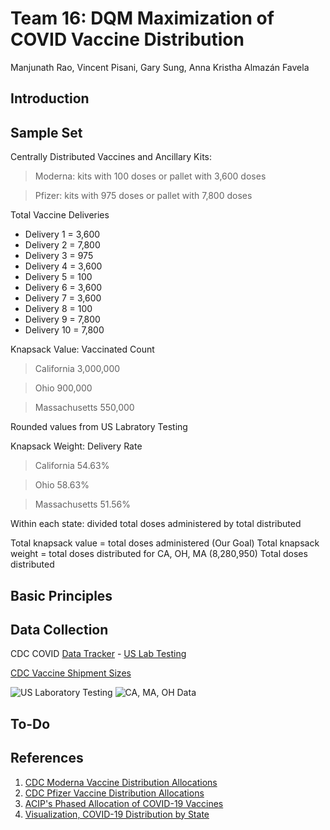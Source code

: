 # Team 16: DQM Maximization of COVID Vaccine  Distribution
Manjunath Rao, Vincent Pisani, Gary Sung, Anna Kristha Almazán Favela

## Introduction


## Sample Set

Centrally Distributed Vaccines and Ancillary Kits: 
> Moderna: kits with 100 doses or pallet with 3,600 doses

> Pfizer: kits with 975 doses or pallet with 7,800 doses

Total Vaccine Deliveries
* Delivery 1 = 3,600
* Delivery 2 = 7,800 
* Delivery 3 = 975 
* Delivery 4 = 3,600
* Delivery 5 = 100
* Delivery 6 = 3,600
* Delivery 7 = 3,600
* Delivery 8 = 100 
* Delivery 9 = 7,800
* Delivery 10 = 7,800



Knapsack Value: Vaccinated Count
> California      3,000,000

> Ohio              900,000

> Massachusetts     550,000

Rounded values from US Labratory Testing



Knapsack Weight: Delivery Rate
> California         54.63%

> Ohio               58.63%

> Massachusetts      51.56%

Within each state: divided total doses administered by total distributed



Total knapsack value = total doses administered (Our Goal)
Total knapsack weight = total doses distributed for CA, OH, MA (8,280,950)
Total doses distributed 


## Basic Principles

## Data Collection
CDC COVID [Data Tracker](https://covid.cdc.gov/covid-data-tracker/index.html#datatracker-home) - [US Lab Testing](https://covid.cdc.gov/covid-data-tracker/#testing_tests7day)

[CDC Vaccine Shipment Sizes](http://publichealth.lacounty.gov/acd/docs/COVID-19VaccineProductInfoGuide.pdf)




![US Laboratory Testing](https://github.com/iQuHACK/2021_Team16/blob/main/images/US%20Lab%20Testing.png)
![CA, MA, OH Data](https://github.com/iQuHACK/2021_Team16/blob/main/images/CA%2C%20MA%2C%20OH.png)



## To-Do



## References
1. [CDC Moderna Vaccine Distribution Allocations](https://data.cdc.gov/Vaccinations/COVID-19-Vaccine-Distribution-Allocations-by-Juris/b7pe-5nws)
2. [CDC Pfizer Vaccine Distribution Allocations](https://data.cdc.gov/Vaccinations/COVID-19-Vaccine-Distribution-Allocations-by-Juris/saz5-9hgg)
3. [ACIP's Phased Allocation of COVID-19 Vaccines](https://www.cdc.gov/vaccines/acip/meetings/downloads/slides-2020-12/slides-12-20/02-COVID-Dooling.pdf)
4. [Visualization, COVID-19 Distribution by State](https://www.usatoday.com/in-depth/graphics/2021/01/14/covid-vaccine-distribution-by-state-how-many-covid-vaccines-have-been-given-in-us-how-many-people/6599531002/)

